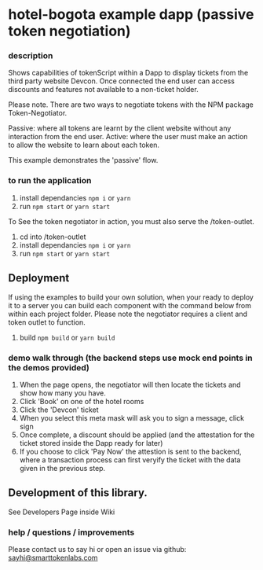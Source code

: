 # hotel-bogota example dapp (passive token negotiation)
### description

Shows capabilities of tokenScript within a Dapp to display tickets from the third party website Devcon. Once connected the end user can access discounts and features not available to a non-ticket holder.

Please note. There are two ways to negotiate tokens with the NPM package Token-Negotiator. 

Passive: where all tokens are learnt by the client website without any interaction from the end user.
Active: where the user must make an action to allow the website to learn about each token. 

This example demonstrates the 'passive' flow.

### to run the application

1. install dependancies `npm i` or `yarn`
2. run `npm start` or `yarn start`

To See the token negotiator in action, you must also serve the /token-outlet.

1. cd into /token-outlet
2. install dependancies `npm i` or `yarn`
3. run `npm start` or `yarn start`

## Deployment

If using the examples to build your own solution, when your ready to deploy it to a server you can build each component with the command below
from within each project folder. Please note the negotiator requires a client and token outlet to function.

1. build `npm build` or `yarn build`
### demo walk through (the backend steps use mock end points in the demos provided)

1. When the page opens, the negotiator will then locate the tickets and show how many you have.
3. Click 'Book' on one of the hotel rooms
4. Click the 'Devcon' ticket
5. When you select this meta mask will ask you to sign a message, click sign
6. Once complete, a discount should be applied (and the attestation for the ticket stored inside the Dapp ready for later)
7. If you choose to click 'Pay Now' the attestion is sent to the backend, where a transaction process can first veryify the ticket with the data given in the previous step.
## Development of this library.

See Developers Page inside Wiki

### help / questions / improvements

Please contact us to say hi or open an issue via github:
<sayhi@smarttokenlabs.com>
